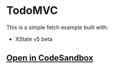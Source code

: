 # TodoMVC

This is a simple fetch example built with:

- XState v5 beta

## [Open in CodeSandbox](https://codesandbox.io/p/sandbox/github/statelyai/xstate/tree/next/examples/fetch)
